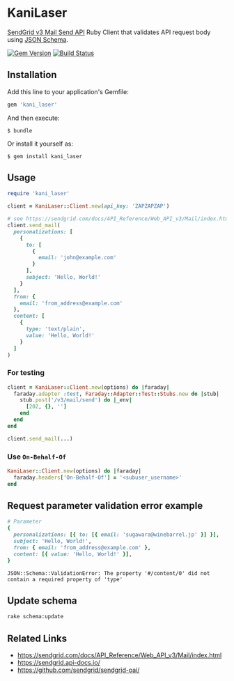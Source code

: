 # KaniLaser

[SendGrid v3 Mail Send API](https://sendgrid.com/docs/API_Reference/Web_API_v3/Mail/index.html) Ruby Client that validates API request body using [JSON Schema](https://github.com/winebarrel/kani_laser/blob/master/lib/kani_laser/schema.rb).

[![Gem Version](https://badge.fury.io/rb/kani_laser.svg)](http://badge.fury.io/rb/kani_laser)
[![Build Status](https://travis-ci.org/winebarrel/kani_laser.svg?branch=master)](https://travis-ci.org/winebarrel/kani_laser)

## Installation

Add this line to your application's Gemfile:

```ruby
gem 'kani_laser'
```

And then execute:

    $ bundle

Or install it yourself as:

    $ gem install kani_laser

## Usage

```ruby
require 'kani_laser'

client = KaniLaser::Client.new(api_key: 'ZAPZAPZAP')

# see https://sendgrid.com/docs/API_Reference/Web_API_v3/Mail/index.html
client.send_mail(
  personalizations: [
    {
      to: [
        {
          email: 'john@example.com'
        }
      ],
      subject: 'Hello, World!'
    }
  ],
  from: {
    email: 'from_address@example.com'
  },
  content: [
    {
      type: 'text/plain',
      value: 'Hello, World!'
    }
  ]
)
```

### For testing

```ruby
client = KaniLaser::Client.new(options) do |faraday|
  faraday.adapter :test, Faraday::Adapter::Test::Stubs.new do |stub|
    stub.post('/v3/mail/send') do |_env|
      [202, {}, '']
    end
  end
end

client.send_mail(...)
```

### Use `On-Behalf-Of`

```ruby
KaniLaser::Client.new(options) do |faraday|
  faraday.headers['On-Behalf-Of'] = '<subuser_username>'
end
```

## Request parameter validation error example

```ruby
# Parameter
{
  personalizations: [{ to: [{ email: 'sugawara@winebarrel.jp' }] }],
  subject: 'Hello, World!',
  from: { email: 'from_address@example.com' },
  content: [{ value: 'Hello, World!' }],
}
```

```
JSON::Schema::ValidationError: The property '#/content/0' did not contain a required property of 'type'
```

## Update schema

```sh
rake schema:update
```

## Related Links

* https://sendgrid.com/docs/API_Reference/Web_API_v3/Mail/index.html
* https://sendgrid.api-docs.io/
* https://github.com/sendgrid/sendgrid-oai/
